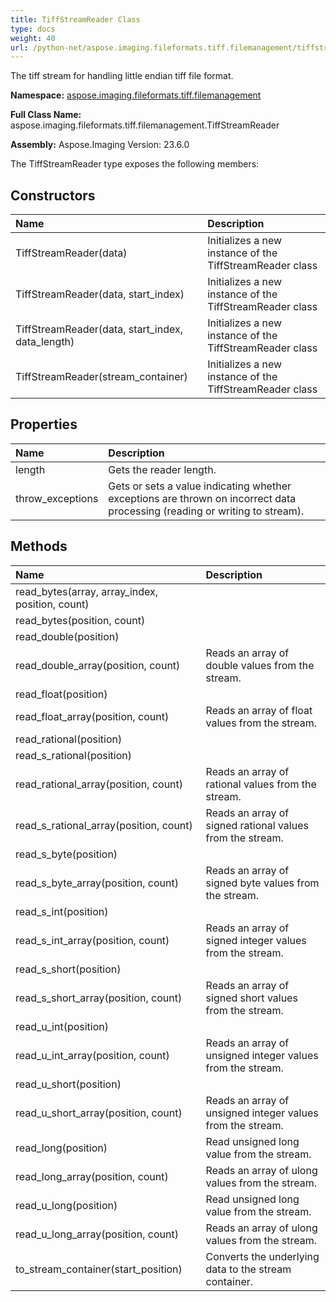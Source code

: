 ```yaml
---
title: TiffStreamReader Class
type: docs
weight: 40
url: /python-net/aspose.imaging.fileformats.tiff.filemanagement/tiffstreamreader/
---
```


The tiff stream for handling little endian tiff file format.

**Namespace:** [aspose.imaging.fileformats.tiff.filemanagement](/imaging/python-net/aspose.imaging.fileformats.tiff.filemanagement/)

**Full Class Name:** aspose.imaging.fileformats.tiff.filemanagement.TiffStreamReader

**Assembly:**  Aspose.Imaging Version: 23.6.0

The TiffStreamReader type exposes the following members:
## **Constructors**
|**Name**|**Description**|
| :- | :- |
|TiffStreamReader(data)|Initializes a new instance of the TiffStreamReader class|
|TiffStreamReader(data, start_index)|Initializes a new instance of the TiffStreamReader class|
|TiffStreamReader(data, start_index, data_length)|Initializes a new instance of the TiffStreamReader class|
|TiffStreamReader(stream_container)|Initializes a new instance of the TiffStreamReader class|
## **Properties**
|**Name**|**Description**|
| :- | :- |
|length|Gets the reader length.|
|throw_exceptions|Gets or sets a value indicating whether exceptions are thrown on incorrect data processing (reading or writing to stream).|
## **Methods**
|**Name**|**Description**|
| :- | :- |
|read_bytes(array, array_index, position, count)|  |
|read_bytes(position, count)|  |
|read_double(position)|  |
|read_double_array(position, count)|Reads an array of double values from the stream.|
|read_float(position)|  |
|read_float_array(position, count)|Reads an array of float values from the stream.|
|read_rational(position)|  |
|read_s_rational(position)|  |
|read_rational_array(position, count)|Reads an array of rational values from the stream.|
|read_s_rational_array(position, count)|Reads an array of signed rational values from the stream.|
|read_s_byte(position)|  |
|read_s_byte_array(position, count)|Reads an array of signed byte values from the stream.|
|read_s_int(position)|  |
|read_s_int_array(position, count)|Reads an array of signed integer values from the stream.|
|read_s_short(position)|  |
|read_s_short_array(position, count)|Reads an array of signed short values from the stream.|
|read_u_int(position)|  |
|read_u_int_array(position, count)|Reads an array of unsigned integer values from the stream.|
|read_u_short(position)|  |
|read_u_short_array(position, count)|Reads an array of unsigned integer values from the stream.|
|read_long(position)|Read unsigned long value from the stream.|
|read_long_array(position, count)|Reads an array of ulong values from the stream.|
|read_u_long(position)|Read unsigned long value from the stream.|
|read_u_long_array(position, count)|Reads an array of ulong values from the stream.|
|to_stream_container(start_position)|Converts the underlying data to the stream container.|
